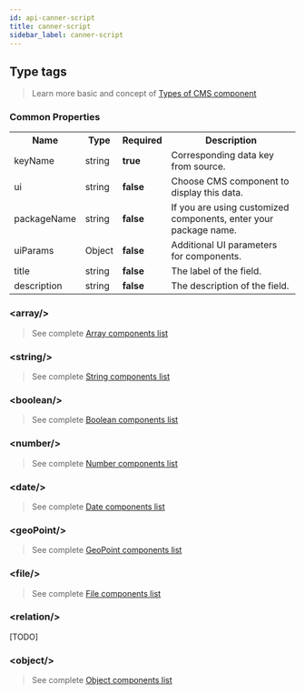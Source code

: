 ```yaml
---
id: api-canner-script
title: canner-script
sidebar_label: canner-script
---
```


## Type tags

> Learn more basic and concept of [Types of CMS component](advance-component-types.md)

### Common Properties

<table>
  <tr>
    <th>Name</th>
    <th>Type</th>
    <th>Required</th>
    <th>Description</th>
  </tr>
  <tr>
    <td>keyName</td>
    <td>string</td>
    <td><b>true</b></td>
    <td>Corresponding data key from source.</td>
  </tr>
  <tr>
    <td>ui</td>
    <td>string</td>
    <td><b>false</b></td>
    <td>Choose CMS component to display this data. </td>
  </tr>
  <tr>
    <td>packageName</td>
    <td>string</td>
    <td><b>false</b></td>
    <td>If you are using customized components, enter your package name.</td>
  </tr>
  <tr>
    <td>uiParams</td>
    <td>Object</td>
    <td><b>false</b></td>
    <td>Additional UI parameters for components.</td>
  </tr>
  <tr>
    <td>title</td>
    <td>string</td>
    <td><b>false</b></td>
    <td>The label of the field.</td>
  </tr>
  <tr>
    <td>description</td>
    <td>string</td>
    <td><b>false</b></td>
    <td>The description of the field.</td>
  </tr>
</table>

### &lt;array/&gt;

> See complete [Array components list](/component/?selectedKind=Array&selectedStory=Gallery&full=0&addons=1&stories=1&panelRight=0&addonPanel=storybook%2Factions%2Factions-panel)

### &lt;string/&gt;

> See complete [String components list](/component/?selectedKind=String&selectedStory=Card&full=0&addons=1&stories=1&panelRight=0&addonPanel=storybook%2Factions%2Factions-panel)

### &lt;boolean/&gt;

> See complete [Boolean components list](/component/?selectedKind=Boolean&selectedStory=Card&full=0&addons=1&stories=1&panelRight=0&addonPanel=storybook%2Factions%2Factions-panel)

### &lt;number/&gt;

> See complete [Number components list](/component/?selectedKind=Number&selectedStory=Input&full=0&addons=1&stories=1&panelRight=0&addonPanel=storybook%2Factions%2Factions-panel)

### &lt;date/&gt;

> See complete [Date components list](/component/?selectedKind=Date&selectedStory=Date&full=0&addons=1&stories=1&panelRight=0&addonPanel=storybook%2Factions%2Factions-panel)

### &lt;geoPoint/&gt;

> See complete [GeoPoint components list](/component/?selectedKind=GeoPoint&selectedStory=Map&full=0&addons=1&stories=1&panelRight=0&addonPanel=storybook%2Factions%2Factions-panel)

### &lt;file/&gt;

> See complete [File components list](/component/?selectedKind=File&selectedStory=Image&full=0&addons=1&stories=1&panelRight=0&addonPanel=storybook%2Factions%2Factions-panel)

### &lt;relation/&gt;

[TODO]

### &lt;object/&gt;

> See complete [Object components list](/component/?selectedKind=Object&selectedStory=Options&full=0&addons=1&stories=1&panelRight=0&addonPanel=storybook%2Factions%2Factions-panel)
